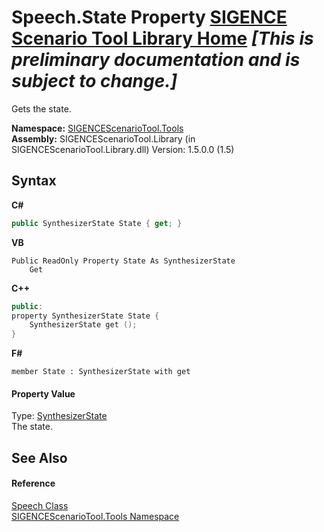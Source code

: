 # Speech.State Property <a href="https://github.com/ObiWanLansi/SIGENCE-Scenario-Tool">SIGENCE Scenario Tool Library Home</a> _**\[This is preliminary documentation and is subject to change.\]**_

Gets the state.

**Namespace:**&nbsp;<a href="ed07aae6-c2f9-b6d8-effe-51b38a92d007.md">SIGENCEScenarioTool.Tools</a><br />**Assembly:**&nbsp;SIGENCEScenarioTool.Library (in SIGENCEScenarioTool.Library.dll) Version: 1.5.0.0 (1.5)

## Syntax

**C#**<br />
``` C#
public SynthesizerState State { get; }
```

**VB**<br />
``` VB
Public ReadOnly Property State As SynthesizerState
	Get
```

**C++**<br />
``` C++
public:
property SynthesizerState State {
	SynthesizerState get ();
}
```

**F#**<br />
``` F#
member State : SynthesizerState with get

```


#### Property Value
Type: <a href="http://msdn2.microsoft.com/en-us/library/ms596257" target="_blank">SynthesizerState</a><br />The state.

## See Also


#### Reference
<a href="9e07eaac-5960-bf65-3f96-6b2bf1e655a6.md">Speech Class</a><br /><a href="ed07aae6-c2f9-b6d8-effe-51b38a92d007.md">SIGENCEScenarioTool.Tools Namespace</a><br />